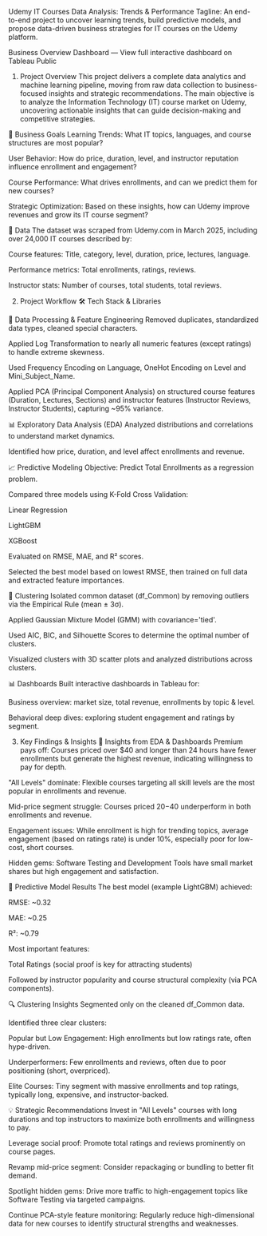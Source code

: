 Udemy IT Courses Data Analysis: Trends & Performance
Tagline: An end-to-end project to uncover learning trends, build predictive models, and propose data-driven business strategies for IT courses on the Udemy platform.


Business Overview Dashboard — View full interactive dashboard on Tableau Public

1. Project Overview
This project delivers a complete data analytics and machine learning pipeline, moving from raw data collection to business-focused insights and strategic recommendations. The main objective is to analyze the Information Technology (IT) course market on Udemy, uncovering actionable insights that can guide decision-making and competitive strategies.

🚀 Business Goals
Learning Trends: What IT topics, languages, and course structures are most popular?

User Behavior: How do price, duration, level, and instructor reputation influence enrollment and engagement?

Course Performance: What drives enrollments, and can we predict them for new courses?

Strategic Optimization: Based on these insights, how can Udemy improve revenues and grow its IT course segment?

💾 Data
The dataset was scraped from Udemy.com in March 2025, including over 24,000 IT courses described by:

Course features: Title, category, level, duration, price, lectures, language.

Performance metrics: Total enrollments, ratings, reviews.

Instructor stats: Number of courses, total students, total reviews.

2. Project Workflow
🛠 Tech Stack & Libraries









🔎 Data Processing & Feature Engineering
Removed duplicates, standardized data types, cleaned special characters.

Applied Log Transformation to nearly all numeric features (except ratings) to handle extreme skewness.

Used Frequency Encoding on Language, OneHot Encoding on Level and Mini_Subject_Name.

Applied PCA (Principal Component Analysis) on structured course features (Duration, Lectures, Sections) and instructor features (Instructor Reviews, Instructor Students), capturing ~95% variance.

📊 Exploratory Data Analysis (EDA)
Analyzed distributions and correlations to understand market dynamics.

Identified how price, duration, and level affect enrollments and revenue.

📈 Predictive Modeling
Objective: Predict Total Enrollments as a regression problem.

Compared three models using K-Fold Cross Validation:

Linear Regression

LightGBM

XGBoost

Evaluated on RMSE, MAE, and R² scores.

Selected the best model based on lowest RMSE, then trained on full data and extracted feature importances.

🔬 Clustering
Isolated common dataset (df_Common) by removing outliers via the Empirical Rule (mean ± 3σ).

Applied Gaussian Mixture Model (GMM) with covariance='tied'.

Used AIC, BIC, and Silhouette Scores to determine the optimal number of clusters.

Visualized clusters with 3D scatter plots and analyzed distributions across clusters.

📊 Dashboards
Built interactive dashboards in Tableau for:

Business overview: market size, total revenue, enrollments by topic & level.

Behavioral deep dives: exploring student engagement and ratings by segment.

3. Key Findings & Insights
📌 Insights from EDA & Dashboards
Premium pays off: Courses priced over $40 and longer than 24 hours have fewer enrollments but generate the highest revenue, indicating willingness to pay for depth.

"All Levels" dominate: Flexible courses targeting all skill levels are the most popular in enrollments and revenue.

Mid-price segment struggle: Courses priced $20-$40 underperform in both enrollments and revenue.

Engagement issues: While enrollment is high for trending topics, average engagement (based on ratings rate) is under 10%, especially poor for low-cost, short courses.

Hidden gems: Software Testing and Development Tools have small market shares but high engagement and satisfaction.

🤖 Predictive Model Results
The best model (example LightGBM) achieved:

RMSE: ~0.32

MAE: ~0.25

R²: ~0.79

Most important features:

Total Ratings (social proof is key for attracting students)

Followed by instructor popularity and course structural complexity (via PCA components).

🔍 Clustering Insights
Segmented only on the cleaned df_Common data.

Identified three clear clusters:

Popular but Low Engagement: High enrollments but low ratings rate, often hype-driven.

Underperformers: Few enrollments and reviews, often due to poor positioning (short, overpriced).

Elite Courses: Tiny segment with massive enrollments and top ratings, typically long, expensive, and instructor-backed.

💡 Strategic Recommendations
Invest in "All Levels" courses with long durations and top instructors to maximize both enrollments and willingness to pay.

Leverage social proof: Promote total ratings and reviews prominently on course pages.

Revamp mid-price segment: Consider repackaging or bundling to better fit demand.

Spotlight hidden gems: Drive more traffic to high-engagement topics like Software Testing via targeted campaigns.

Continue PCA-style feature monitoring: Regularly reduce high-dimensional data for new courses to identify structural strengths and weaknesses.
